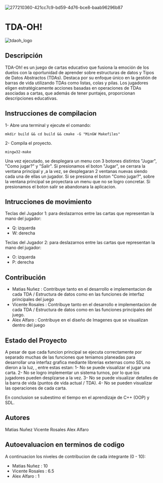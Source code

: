 ![277210360-421cc7c9-bd59-4d76-bce8-baab96296b87](https://github.com/Doctorjellybeans/Proyecto-Estructuras/assets/142541831/31d90350-8b85-43e7-ad12-5102e25a7e43)



# TDA-OH!
![tdaoh_logo](https://github.com/Doctorjellybeans/Proyecto-Estructuras/assets/142177428/de86cb8f-448d-451b-bcf3-958360765f95)

## Descripción

TDA-Oh! es un juego de cartas educativo que fusiona la emoción de los duelos con la oportunidad de aprender sobre estructuras de datos y Tipos de Datos Abstractos (TDAs). Destaca por su enfoque único en la gestión de barras de vida utilizando TDAs como listas, colas y pilas. Los jugadores eligen estratégicamente acciones basadas en operaciones de TDAs asociadas a cartas, que además de tener puntajes, proporcionan descripciones educativas.

## Instrucciones de compilacion

 1- Abre una terminal y ejecute el comando:

  ```mkdir build && cd build && cmake -G "MinGW Makefiles"```

 2- Compila el proyecto.

  ```mingw32-make```

Una vez ejecutado, se desplegara un menu con 3 botones distintos "Jugar", "Como jugar?" y "Salir". Si presionamos el boton "Jugar", se cerrara la ventana principal y ,a la vez, se desplegaran 2 ventanas nuevas siendo cada una de ellas un jugador. Si se presiona el boton "Como jugar?", sobre la ventana principal se proyectara un menu que no se logro concretar. Si presionamos el boton salir se abandonara la aplicacion.

## Intrucciones de movimiento
Teclas del Jugador 1:
 para deslazarnos entre las cartas que representan la mano del jugador:
  - Q: izquerda
  - W: derecha
    
Teclas del Jugador 2:
 para deslazarnos entre las cartas que representan la mano del jugador:
  - O: izquerda
  - P: derecha
 


## Contribución
 - Matias Nuñez    : Contribuye tanto en el desarrollo e implementacion de cada TDA / Estructura de datos como en las funciones de interfaz principales del juego
 - Vicente Rosales : Contribuye tanto en el desarrollo e implementacion de cada TDA / Estructura de datos como en las funciones principales del juego.
 - Alex Alfaro     : Contribuye en el diseño de Imagenes que se visualizan dentro del juego


## Estado del Proyecto

A pesar de que cada funcion principal se ejecuta correctamente por separado muchas de las funciones que teniamos planeadas para desarrollar una interfaz grafica mediante librerias externas como SDL no dieron a la luz, , entre estas estan:
 1- No se puede visualizar el jugar una carta.
 2- No se logro implementar un sistema turnos, por lo que los jugadores pueden desplzarse a la vez.
 3- No se puede visualizar detalles de la barra de vida (puntos de vida actual / TDA).
 4- No se pueden visualizar las operaciones de cada carta.

En conclusion se subestimo el tiempo en el aprendizaje de C++ (OOP) y SDL.  

## Autores
Matias Nuñez
Vicente Rosales
Alex Alfaro

## Autoevaluacion en terminos de codigo
A continuacion los niveles de contribucion de cada integrante (0 - 10):
 - Matias Nuñez    : 10
 - Vicente Rosales : 6.5
 - Alex Alfaro     : 1

